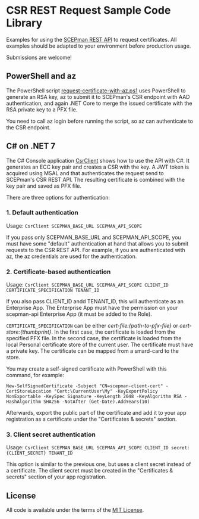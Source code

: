 # CSR REST Request Sample Code Library

Examples for using the [SCEPman REST API](https://docs.scepman.com/certificate-deployment/api-certificates) to request certificates. All examples should be adapted to your environment before production usage.

Submissions are welcome!

## PowerShell and az

The PowerShell script [request-certificate-with-az.ps1](request-certificate-with-az.ps1) uses PowerShell to generate an RSA key, az to submit it to SCEPman's CSR endpoint with AAD authentication, and again .NET Core to merge the issued certificate with the RSA private key to a PFX file.

You need to call az login before running the script, so az can authenticate to the CSR endpoint.

## C# on .NET 7

The C# Console application [CsrClient](CsrClient) shows how to use the API with C#. It generates an ECC key pair and creates a CSR with the key. A JWT token is acquired using MSAL and that authenticates the request send to SCEPman's CSR REST API. The resulting certificate is combined with the key pair and saved as PFX file.

There are three options for authentication:

### 1. Default authentication

Usage: `CsrClient SCEPMAN_BASE_URL SCEPMAN_API_SCOPE`

If you pass only SCEPMAN_BASE_URL and SCEPMAN_API_SCOPE, you must have some "default" authentication at hand that allows you to submit requests to the CSR REST API. For example, if you are authenticated with az, the az credentials are used for the authentication.

### 2. Certificate-based authentication

Usage: `CsrClient SCEPMAN_BASE_URL SCEPMAN_API_SCOPE CLIENT_ID CERTIFICATE_SPECIFICATION TENANT_ID`

If you also pass CLIENT_ID andd TENANT_ID, this will authenticate as an Enterprise App. The Enterprise App must have the permission on your scepman-api Enterprise App (it must be added to the Role).

`CERTIFICATE_SPECIFICATION` can be either *cert-file:{path-to-pfx-file}* or *cert-store:{thumbprint}*. In the first case, the certificate is loaded from the specified PFX file. In the second case, the certificate is loaded from the local Personal certificate store of the current user. The certificate must have a private key. The certificate can be mapped from a smard-card to the store.

You may create a self-signed certificate with PowerShell with this command, for example:

`New-SelfSignedCertificate -Subject "CN=scepman-client-cert" -CertStoreLocation "Cert:\CurrentUser\My" -KeyExportPolicy NonExportable -KeySpec Signature -KeyLength 2048 -KeyAlgorithm RSA -HashAlgorithm SHA256 -NotAfter (Get-Date).AddYears(10)`

Afterwards, export the public part of the certificate and add it to your app registration as a certificate under the "Certificates & secrets" section.

### 3. Client secret authentication

Usage: `CsrClient SCEPMAN_BASE_URL SCEPMAN_API_SCOPE CLIENT_ID secret:{CLIENT_SECRET} TENANT_ID`

This option is similar to the previous one, but uses a client secret instead of a certificate. The client secret must be created in the "Certificates & secrets" section of your app registration.

## License

All code is available under the terms of the [MIT License](LICENSE).
